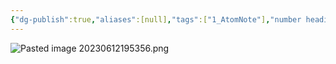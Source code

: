 ```yaml
---
{"dg-publish":true,"aliases":[null],"tags":["1_AtomNote"],"number headings":"auto, first-level 1, max 6, A.1.","Created-Date":"2023-06-12 19:53:51","Modified-Date":"2024-04-18 11:53:27","permalink":"/A01_Lessons/Aa05_大学物理/绝热过程与等温过程/","dgPassFrontmatter":true}
---
```




![Pasted image 20230612195356.png](/img/user/Z02_ObFiles/Attachments/Pasted%20image%2020230612195356.png)

